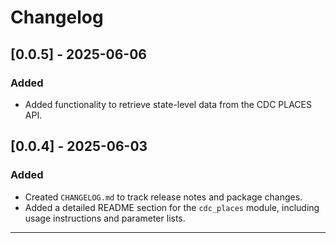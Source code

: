 # Changelog

## [0.0.5] - 2025-06-06

### Added
- Added functionality to retrieve state-level data from the CDC PLACES API.

## [0.0.4] - 2025-06-03

### Added
- Created `CHANGELOG.md` to track release notes and package changes.
- Added a detailed README section for the `cdc_places` module, including usage instructions and parameter lists.

---